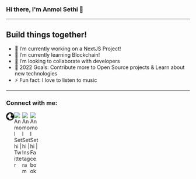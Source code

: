 ### Hi there, I'm Anmol Sethi 👋

---

## Build things together!

- 🔭 I’m currently working on a NextJS Project!
- 🌱 I’m currently learning Blockchain!
- 👯 I’m looking to collaborate with developers
- 🥅 2022 Goals: Contribute more to Open Source projects & Learn about new technologies
- ⚡ Fun fact: I love to listen to music

---

### Connect with me:

[<img align="left" alt="Website" width="22px" src="https://raw.githubusercontent.com/iconic/open-iconic/master/svg/globe.svg" />][website]
[<img align="left" alt="Anmol Sethi | Twitter" width="22px" src="https://cdn.jsdelivr.net/npm/simple-icons@v3/icons/twitter.svg" />][twitter]
[<img align="left" alt="Anmol Sethi | Instagram" width="22px" src="https://cdn.jsdelivr.net/npm/simple-icons@v3/icons/instagram.svg"/>][instagram]
[<img align="left" alt="Anmol Sethi | Facebook" width="22px" src="https://cdn.jsdelivr.net/npm/simple-icons@v3/icons/facebook.svg"/>][facebook]

[website]: https://anmolsethi.dev
[twitter]: https://twitter.com/AnmolSethi01
[instagram]: https://instagram.com/anmolsethi.01
[facebook]: https://facebook.com/Anmol.Sethi.01

